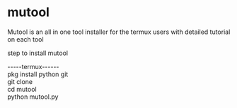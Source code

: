 # mutool
Mutool is an all in one tool installer for the termux users with detailed tutorial on each tool

step to install mutool 

-----termux------<br>
pkg install python git<br>
git clone <clone link of the repo> <br>
cd mutool<br>
python mutool.py<br>
